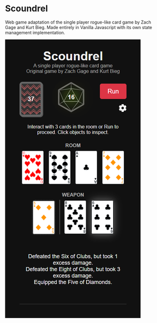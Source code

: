 # Scoundrel
Web game adaptation of the single player rogue-like card game by Zach Gage and Kurt Bieg.
Made entirely in Vanilla Javascript with its own state management implementation.

![Game Preview](assets/preview.png)
